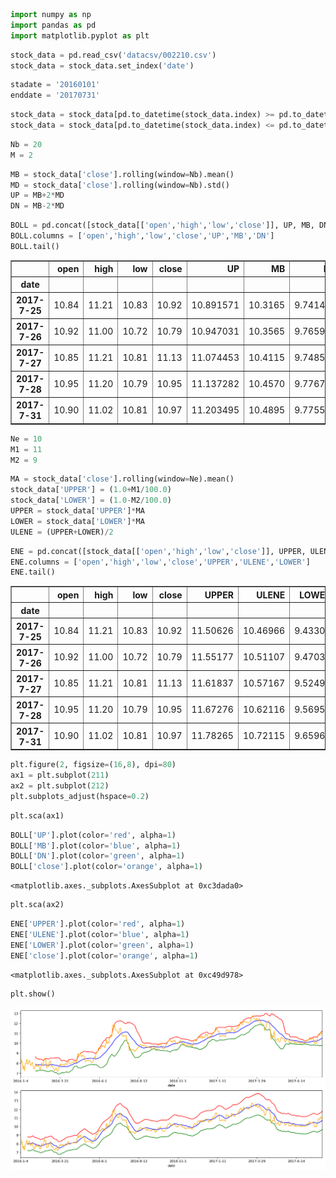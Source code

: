 

```python
import numpy as np
import pandas as pd
import matplotlib.pyplot as plt
```


```python
stock_data = pd.read_csv('datacsv/002210.csv')
stock_data = stock_data.set_index('date')
```


```python
stadate = '20160101'
enddate = '20170731'
```


```python
stock_data = stock_data[pd.to_datetime(stock_data.index) >= pd.to_datetime(stadate)]
stock_data = stock_data[pd.to_datetime(stock_data.index) <= pd.to_datetime(enddate)]
```


```python
Nb = 20
M = 2
```


```python
MB = stock_data['close'].rolling(window=Nb).mean()
MD = stock_data['close'].rolling(window=Nb).std()
UP = MB+2*MD
DN = MB-2*MD
```


```python
BOLL = pd.concat([stock_data[['open','high','low','close']], UP, MB, DN], axis=1)
BOLL.columns = ['open','high','low','close','UP','MB','DN']
BOLL.tail()
```




<div>

<table border="1" class="dataframe">
  <thead>
    <tr style="text-align: right;">
      <th></th>
      <th>open</th>
      <th>high</th>
      <th>low</th>
      <th>close</th>
      <th>UP</th>
      <th>MB</th>
      <th>DN</th>
    </tr>
    <tr>
      <th>date</th>
      <th></th>
      <th></th>
      <th></th>
      <th></th>
      <th></th>
      <th></th>
      <th></th>
    </tr>
  </thead>
  <tbody>
    <tr>
      <th>2017-7-25</th>
      <td>10.84</td>
      <td>11.21</td>
      <td>10.83</td>
      <td>10.92</td>
      <td>10.891571</td>
      <td>10.3165</td>
      <td>9.741429</td>
    </tr>
    <tr>
      <th>2017-7-26</th>
      <td>10.92</td>
      <td>11.00</td>
      <td>10.72</td>
      <td>10.79</td>
      <td>10.947031</td>
      <td>10.3565</td>
      <td>9.765969</td>
    </tr>
    <tr>
      <th>2017-7-27</th>
      <td>10.85</td>
      <td>11.21</td>
      <td>10.81</td>
      <td>11.13</td>
      <td>11.074453</td>
      <td>10.4115</td>
      <td>9.748547</td>
    </tr>
    <tr>
      <th>2017-7-28</th>
      <td>10.95</td>
      <td>11.20</td>
      <td>10.79</td>
      <td>10.95</td>
      <td>11.137282</td>
      <td>10.4570</td>
      <td>9.776718</td>
    </tr>
    <tr>
      <th>2017-7-31</th>
      <td>10.90</td>
      <td>11.02</td>
      <td>10.81</td>
      <td>10.97</td>
      <td>11.203495</td>
      <td>10.4895</td>
      <td>9.775505</td>
    </tr>
  </tbody>
</table>
</div>




```python
Ne = 10
M1 = 11
M2 = 9
```


```python
MA = stock_data['close'].rolling(window=Ne).mean()
stock_data['UPPER'] = (1.0+M1/100.0)
stock_data['LOWER'] = (1.0-M2/100.0)
UPPER = stock_data['UPPER']*MA
LOWER = stock_data['LOWER']*MA
ULENE = (UPPER+LOWER)/2
```


```python
ENE = pd.concat([stock_data[['open','high','low','close']], UPPER, ULENE, LOWER], axis=1)
ENE.columns = ['open','high','low','close','UPPER','ULENE','LOWER']
ENE.tail()
```




<div>

<table border="1" class="dataframe">
  <thead>
    <tr style="text-align: right;">
      <th></th>
      <th>open</th>
      <th>high</th>
      <th>low</th>
      <th>close</th>
      <th>UPPER</th>
      <th>ULENE</th>
      <th>LOWER</th>
    </tr>
    <tr>
      <th>date</th>
      <th></th>
      <th></th>
      <th></th>
      <th></th>
      <th></th>
      <th></th>
      <th></th>
    </tr>
  </thead>
  <tbody>
    <tr>
      <th>2017-7-25</th>
      <td>10.84</td>
      <td>11.21</td>
      <td>10.83</td>
      <td>10.92</td>
      <td>11.50626</td>
      <td>10.46966</td>
      <td>9.43306</td>
    </tr>
    <tr>
      <th>2017-7-26</th>
      <td>10.92</td>
      <td>11.00</td>
      <td>10.72</td>
      <td>10.79</td>
      <td>11.55177</td>
      <td>10.51107</td>
      <td>9.47037</td>
    </tr>
    <tr>
      <th>2017-7-27</th>
      <td>10.85</td>
      <td>11.21</td>
      <td>10.81</td>
      <td>11.13</td>
      <td>11.61837</td>
      <td>10.57167</td>
      <td>9.52497</td>
    </tr>
    <tr>
      <th>2017-7-28</th>
      <td>10.95</td>
      <td>11.20</td>
      <td>10.79</td>
      <td>10.95</td>
      <td>11.67276</td>
      <td>10.62116</td>
      <td>9.56956</td>
    </tr>
    <tr>
      <th>2017-7-31</th>
      <td>10.90</td>
      <td>11.02</td>
      <td>10.81</td>
      <td>10.97</td>
      <td>11.78265</td>
      <td>10.72115</td>
      <td>9.65965</td>
    </tr>
  </tbody>
</table>
</div>




```python
plt.figure(2, figsize=(16,8), dpi=80)
ax1 = plt.subplot(211)
ax2 = plt.subplot(212)
plt.subplots_adjust(hspace=0.2)
```


```python
plt.sca(ax1)
```


```python
BOLL['UP'].plot(color='red', alpha=1)
BOLL['MB'].plot(color='blue', alpha=1)
BOLL['DN'].plot(color='green', alpha=1)
BOLL['close'].plot(color='orange', alpha=1)
```




    <matplotlib.axes._subplots.AxesSubplot at 0xc3dada0>




```python
plt.sca(ax2)
```


```python
ENE['UPPER'].plot(color='red', alpha=1)
ENE['ULENE'].plot(color='blue', alpha=1)
ENE['LOWER'].plot(color='green', alpha=1)
ENE['close'].plot(color='orange', alpha=1)
```




    <matplotlib.axes._subplots.AxesSubplot at 0xc49d978>




```python
plt.show()
```


![png](output_15_0.png)

